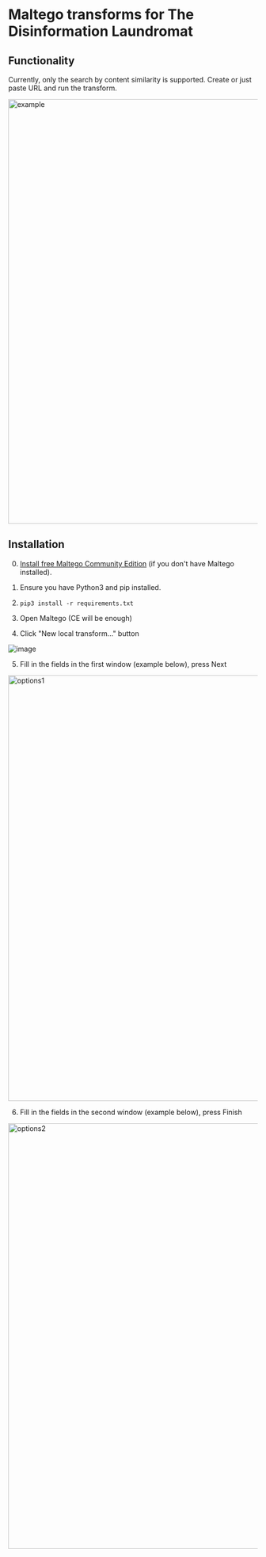 # Maltego transforms for The Disinformation Laundromat

## Functionality

Currently, only the search by content similarity is supported. Create or just paste URL and run the transform.

<img width="858" alt="example" src="https://github.com/soxoj/disinfo-laundromat-maltego/assets/31013580/f69718de-6979-4b14-993d-0c9ec8d810e2">

## Installation

0. [Install free Maltego Community Edition](https://www.maltego.com/blog/beginners-guide-to-maltego-setting-up-maltego-community-edition-ce/) (if you don't have Maltego installed).

1. Ensure you have Python3 and pip installed.

2. `pip3 install -r requirements.txt`

3. Open Maltego (CE will be enough)

4. Click "New local transform..." button

![image](https://s3-eu-central-1.amazonaws.com/euc-cdn.freshdesk.com/data/helpdesk/attachments/production/15008885846/original/4iNHwg0zGFGfKM3BHHG2xyGcOqSqPA4gDg.png?1542716349)

5. Fill in the fields in the first window (example below), press Next

<img width="860" alt="options1" src="https://github.com/soxoj/disinfo-laundromat-maltego/assets/31013580/fe80591b-e586-42a2-bac6-072cfb7fa67b">

6. Fill in the fields in the second window (example below), press Finish

<img width="860" alt="options2" src="https://github.com/soxoj/disinfo-laundromat-maltego/assets/31013580/68fab9f3-2dc8-41df-a389-ffbc59efe5ec">
